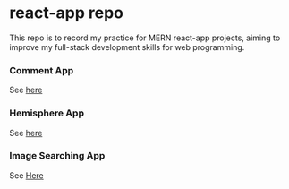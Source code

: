 # react-app repo
This repo is to record my practice for MERN react-app projects, aiming to improve my full-stack development skills for web programming.

### Comment App
See [here](https://github.com/yangfei4/react-app/tree/main/comment-app)

### Hemisphere App
See [here](https://github.com/yangfei4/react-app/tree/main/hemisphere)

### Image Searching App
See [Here](https://github.com/yangfei4/react-app/tree/main/image-list)
